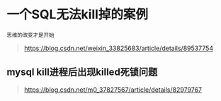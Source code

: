 # 一个SQL无法kill掉的案例 
```
思维的改变才是开始
```
> https://blog.csdn.net/weixin_33825683/article/details/89537754


## mysql kill进程后出现killed死锁问题

> https://blog.csdn.net/m0_37827567/article/details/82979767
